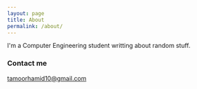 ```yaml
---
layout: page
title: About
permalink: /about/
---
```


I'm a Computer Engineering student writting about random stuff.

### Contact me

[tamoorhamid10@gmail.com](mailto:tamoorhamid10@gmail.com)